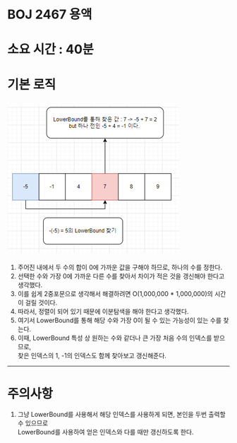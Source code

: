 # BOJ 2467 용액
# 소요 시간 : 40분
# 기본 로직
![poster](./BOJ_2467_용액.png)
---
1. 주어진 내에서 두 수의 합이 0에 가까운 값을 구해야 하므로, 하나의 수를 정한다.
2. 선택한 수와 가장 0에 가까운 다른 수를 찾아서 차이가 적은 것을 갱신해야 한다고 생각했다.
3. 이를 쉽게 2중포문으로 생각해서 해결하려면 O(1,000,000 * 1,000,000)의 시간이 걸릴 것이다.
4. 따라서, 정렬이 되어 있기 때문에 이분탐색을 해야 한다고 생각했다.
5. 여기서 LowerBound를 통해 해당 수와 가장 0이 될 수 있는 가능성이 있는 수를 찾는다.
6. 이때, LowerBound 특성 상 원하는 수와 같더나 큰 가장 처음 수의 인덱스를 받으므로,     
   찾은 인덱스의 1, -1의 인덱스도 함께 찾아보고 갱신해준다.
-------------
# 주의사항
1. 그냥 LowerBound를 사용해서 해당 인덱스를 사용하게 되면, 본인을 두번 출력할 수 있으므로    
    LowerBound를 사용하여 얻은 인덱스와 다를 때만 갱신하도록 한다.